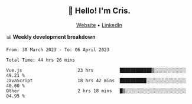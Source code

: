 
<h2 align="center">👋 Hello! I'm Cris.</h2>
<p align="center">
  <a href="https://www.criscunas.dev">Website</a> •
  <a href="https://www.linkedin.com/in/cristophercunas/">LinkedIn</a> 
</p>


📊 **Weekly development breakdown**
<!--START_SECTION:waka-->

```text
From: 30 March 2023 - To: 06 April 2023

Total Time: 44 hrs 26 mins

Vue.js                     23 hrs          ████████████▒░░░░░░░░░░░░   49.21 %
JavaScript                 18 hrs 42 mins  ██████████░░░░░░░░░░░░░░░   40.00 %
Other                      2 hrs 18 mins   █▒░░░░░░░░░░░░░░░░░░░░░░░   04.95 %
```

<!--END_SECTION:waka-->
